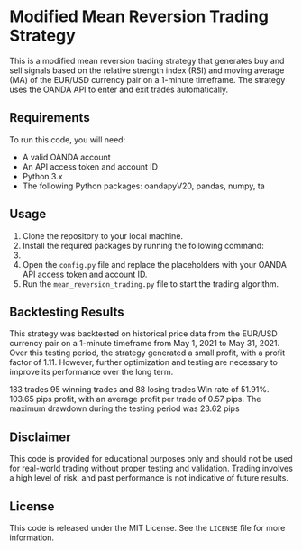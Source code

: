 # Modified Mean Reversion Trading Strategy

This is a modified mean reversion trading strategy that generates buy and sell signals based on the relative strength index (RSI) and moving average (MA) of the EUR/USD currency pair on a 1-minute timeframe. The strategy uses the OANDA API to enter and exit trades automatically.

## Requirements

To run this code, you will need:

- A valid OANDA account
- An API access token and account ID
- Python 3.x
- The following Python packages: oandapyV20, pandas, numpy, ta

## Usage

1. Clone the repository to your local machine.
2. Install the required packages by running the following command:
3. 
3. Open the `config.py` file and replace the placeholders with your OANDA API access token and account ID.
4. Run the `mean_reversion_trading.py` file to start the trading algorithm.

## Backtesting Results

This strategy was backtested on historical price data from the EUR/USD currency pair on a 1-minute timeframe from May 1, 2021 to May 31, 2021. Over this testing period, the strategy generated a small profit, with a profit factor of 1.11. However, further optimization and testing are necessary to improve its performance over the long term.

183 trades
95 winning trades and 88 losing trades
Win rate of 51.91%. 
103.65 pips profit, with an average profit per trade of 0.57 pips. 
The maximum drawdown during the testing period was 23.62 pips

## Disclaimer

This code is provided for educational purposes only and should not be used for real-world trading without proper testing and validation. Trading involves a high level of risk, and past performance is not indicative of future results.

## License

This code is released under the MIT License. See the `LICENSE` file for more information.
